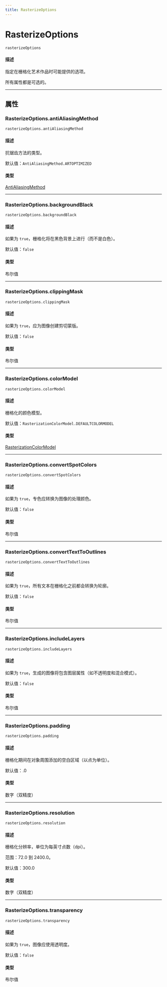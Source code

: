 ```yaml
---
title: RasterizeOptions
---
```

# RasterizeOptions

`rasterizeOptions`

#### 描述

指定在栅格化艺术作品时可能提供的选项。

所有属性都是可选的。

---

## 属性

### RasterizeOptions.antiAliasingMethod

`rasterizeOptions.antiAliasingMethod`

#### 描述

抗锯齿方法的类型。

默认值：`AntiAliasingMethod.ARTOPTIMIZED`

#### 类型

[AntiAliasingMethod](scripting-constants.md#antialiasingmethod)

---

### RasterizeOptions.backgroundBlack

`rasterizeOptions.backgroundBlack`

#### 描述

如果为 `true`，栅格化将在黑色背景上进行（而不是白色）。

默认值：`false`

#### 类型

布尔值

---

### RasterizeOptions.clippingMask

`rasterizeOptions.clippingMask`

#### 描述

如果为 `true`，应为图像创建剪切蒙版。

默认值：`false`

#### 类型

布尔值

---

### RasterizeOptions.colorModel

`rasterizeOptions.colorModel`

#### 描述

栅格化的颜色模型。

默认值：`RasterizationColorModel.DEFAULTCOLORMODEL`

#### 类型

[RasterizationColorModel](scripting-constants.md#rasterizationcolormodel)

---

### RasterizeOptions.convertSpotColors

`rasterizeOptions.convertSpotColors`

#### 描述

如果为 `true`，专色应转换为图像的处理颜色。

默认值：`false`

#### 类型

布尔值

---

### RasterizeOptions.convertTextToOutlines

`rasterizeOptions.convertTextToOutlines`

#### 描述

如果为 `true`，所有文本在栅格化之前都会转换为轮廓。

默认值：`false`

#### 类型

布尔值

---

### RasterizeOptions.includeLayers

`rasterizeOptions.includeLayers`

#### 描述

如果为 `true`，生成的图像将包含图层属性（如不透明度和混合模式）。

默认值：`false`

#### 类型

布尔值

---

### RasterizeOptions.padding

`rasterizeOptions.padding`

#### 描述

栅格化期间在对象周围添加的空白区域（以点为单位）。

默认值：.0

#### 类型

数字（双精度）

---

### RasterizeOptions.resolution

`rasterizeOptions.resolution`

#### 描述

栅格化分辨率，单位为每英寸点数（dpi）。

范围：72.0 到 2400.0。

默认值：300.0

#### 类型

数字（双精度）

---

### RasterizeOptions.transparency

`rasterizeOptions.transparency`

#### 描述

如果为 `true`，图像应使用透明度。

默认值：`false`

#### 类型

布尔值

